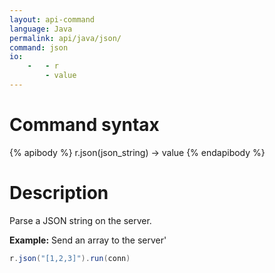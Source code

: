 ```yaml
---
layout: api-command
language: Java
permalink: api/java/json/
command: json
io:
    -   - r
        - value
---
```


# Command syntax #

{% apibody %}
r.json(json_string) &rarr; value
{% endapibody %}

# Description #

Parse a JSON string on the server.

__Example:__ Send an array to the server'

```java
r.json("[1,2,3]").run(conn)
```
